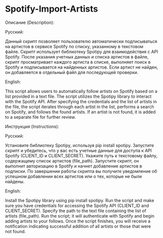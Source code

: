 # Spotify-Import-Artists
Описание (Description):

Русский:

Данный скрипт позволяет пользователю автоматически подписываться на артистов в сервисе Spotify по списку, указанному в текстовом файле. Скрипт использует библиотеку Spotipy для взаимодействия с API Spotify. После указания учетных данных и списка артистов в файле, скрипт просматривает каждого артиста в списке, выполняет поиск в Spotify и подписывается на найденных артистов. Если артист не найден, он добавляется в отдельный файл для последующей проверки.

English:

This script allows users to automatically follow artists on Spotify based on a list provided in a text file. The script utilizes the Spotipy library to interact with the Spotify API. After specifying the credentials and the list of artists in the file, the script iterates through each artist in the list, performs a search on Spotify, and follows the found artists. If an artist is not found, it is added to a separate file for further review.

Инструкция (Instructions):

Русский:

Установите библиотеку Spotipy, используя pip install spotipy.
Запустите скрипт и убедитесь, что у вас есть учетные данные для доступа к API Spotify (CLIENT_ID и CLIENT_SECRET).
Укажите путь к текстовому файлу, содержащему список артистов (file_path).
Запустите скрипт, он выполнит авторизацию в Spotify и начнет добавление артистов в подписки.
По завершении работы скрипта вы получите уведомление об успешном добавлении всех артистов или о тех, которые не были найдены.

English:

Install the Spotipy library using pip install spotipy.
Run the script and make sure you have credentials for accessing the Spotify API (CLIENT_ID and CLIENT_SECRET).
Specify the path to the text file containing the list of artists (file_path).
Run the script; it will authenticate with Spotify and begin adding artists to your follows.
Once the script finishes, you will receive a notification indicating successful addition of all artists or those that were not found.
